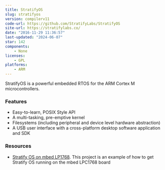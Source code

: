 ```yaml
---
title: StratifyOS
slug: stratifyos
version: compilerv11
code-url: https://github.com/StratifyLabs/StratifyOS
site-url: https://stratifylabs.co/
date: "2016-11-29 11:36:57"
last-updated: "2024-06-07"
star: 142
components:
    - None
licenses:
    - GPL
platforms:
    - ARM
---
```

StratifyOS is a powerful embedded RTOS for the ARM Cortex M microcontrollers.

<!--more-->

### Features

- Easy-to-learn, POSIX Style API
- A multi-tasking, pre-emptive kernel
- Filesystems (including peripheral and device level hardware abstraction)
- A USB user interface with a cross-platform desktop software application and SDK

### Resources

- [Stratify OS on mbed LP1768](https://www.hackster.io/tgil/stratity-os-running-on-mbed-lpc1768-1679d7). This project is an example of how to get Stratify OS running on the mbed LPC1768 board

<!--github-projects-->
